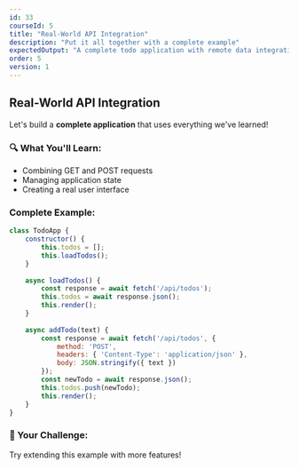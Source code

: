 ```yaml
---
id: 33
courseId: 5
title: "Real-World API Integration"
description: "Put it all together with a complete example"
expectedOutput: "A complete todo application with remote data integration"
order: 5
version: 1
---
```


## Real-World API Integration

Let's build a **complete application** that uses everything we've learned!

### 🔍 What You'll Learn:

- Combining GET and POST requests
- Managing application state
- Creating a real user interface

### Complete Example:

```javascript
class TodoApp {
    constructor() {
        this.todos = [];
        this.loadTodos();
    }
    
    async loadTodos() {
        const response = await fetch('/api/todos');
        this.todos = await response.json();
        this.render();
    }
    
    async addTodo(text) {
        const response = await fetch('/api/todos', {
            method: 'POST',
            headers: { 'Content-Type': 'application/json' },
            body: JSON.stringify({ text })
        });
        const newTodo = await response.json();
        this.todos.push(newTodo);
        this.render();
    }
}
```

### 🌟 Your Challenge:

Try extending this example with more features!